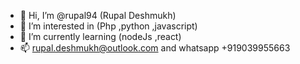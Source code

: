 - 👋 Hi, I’m @rupal94 (Rupal Deshmukh)
- 👀 I’m interested in (Php ,python ,javascript)
- 🌱 I’m currently learning (nodeJs ,react)
- 📫 rupal.deshmukh@outlook.com and whatsapp +919039955663


